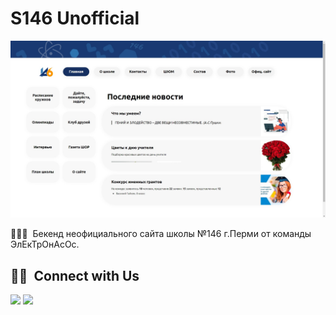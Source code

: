 # S146 Unofficial 

<img src="https://raw.githubusercontent.com/vitasha10/s146/main/home_screen.jpg"/>

👨🏻‍💻 &nbsp;Бекенд неофициального сайта школы №146 г.Перми от команды ЭлЕкТрОнАсОс.

## 🤝🏻 &nbsp;Connect with Us

<a href="https://www.figma.com/file/j9eXlBb3tBRkAvRH21clCO/Untitled?node-id=0%3A1"><img src="https://img.shields.io/badge/-%D0%AD%D0%BB%D0%95%D0%BA%D0%A2%D1%80%D0%9E%D0%BD%D0%90%D1%81%D0%9E%D1%81-E4405F?style=flat&logo=Figma&logoColor=white"/></a>
<a href="mailto:my@vitasha.tk"><img src="https://img.shields.io/badge/-my@vitasha.tk-D14836?style=flat&logo=Gmail&logoColor=white"/></a>
